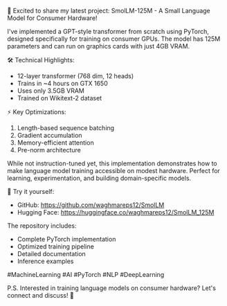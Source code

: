 🚀 Excited to share my latest project: SmolLM-125M - A Small Language Model for Consumer Hardware!

I've implemented a GPT-style transformer from scratch using PyTorch, designed specifically for training on consumer GPUs. The model has 125M parameters and can run on graphics cards with just 4GB VRAM.

🛠️ Technical Highlights:
- 12-layer transformer (768 dim, 12 heads)
- Trains in ~4 hours on GTX 1650
- Uses only 3.5GB VRAM
- Trained on Wikitext-2 dataset

⚡ Key Optimizations:
1. Length-based sequence batching
2. Gradient accumulation
3. Memory-efficient attention
4. Pre-norm architecture

While not instruction-tuned yet, this implementation demonstrates how to make language model training accessible on modest hardware. Perfect for learning, experimentation, and building domain-specific models.

🔗 Try it yourself:
- GitHub: https://github.com/waghmareps12/SmolLM
- Hugging Face: https://huggingface.co/waghmareps12/SmolLM_125M

The repository includes:
- Complete PyTorch implementation
- Optimized training pipeline
- Detailed documentation
- Inference examples

#MachineLearning #AI #PyTorch #NLP #DeepLearning

P.S. Interested in training language models on consumer hardware? Let's connect and discuss! 🤝 